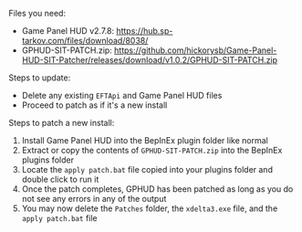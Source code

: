 Files you need:
- Game Panel HUD v2.7.8: https://hub.sp-tarkov.com/files/download/8038/
- GPHUD-SIT-PATCH.zip: https://github.com/hickorysb/Game-Panel-HUD-SIT-Patcher/releases/download/v1.0.2/GPHUD-SIT-PATCH.zip

Steps to update:
- Delete any existing `EFTApi` and Game Panel HUD files
- Proceed to patch as if it's a new install

Steps to patch a new install:
1. Install Game Panel HUD into the BepInEx plugin folder like normal
3. Extract or copy the contents of `GPHUD-SIT-PATCH.zip` into the BepInEx plugins folder
4. Locate the `apply patch.bat` file copied into your plugins folder and double click to run it
5. Once the patch completes, GPHUD has been patched as long as you do not see any errors in any of the output
6. You may now delete the `Patches` folder, the `xdelta3.exe` file, and the `apply patch.bat` file